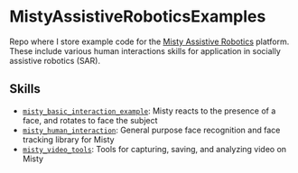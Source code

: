 # MistyAssistiveRoboticsExamples

Repo where I store example code for the [Misty Assistive Robotics](https://www.mistyrobotics.com/) platform.
These include various human interactions skills for application in socially assistive robotics (SAR).

## Skills
- [`misty_basic_interaction_example`](https://github.com/cogrpar/MistyAssistiveRoboticsExamples/tree/unstable/misty_basic_interaction_example): Misty reacts to the presence of a face, and rotates to face the subject
- [`misty_human_interaction`](https://github.com/cogrpar/MistyAssistiveRoboticsExamples/tree/unstable/misty_human_interaction): General purpose face recognition and face tracking library for Misty
- [`misty_video_tools`](https://github.com/cogrpar/MistyAssistiveRoboticsExamples/tree/unstable/misty_face_tracking): Tools for capturing, saving, and analyzing video on Misty